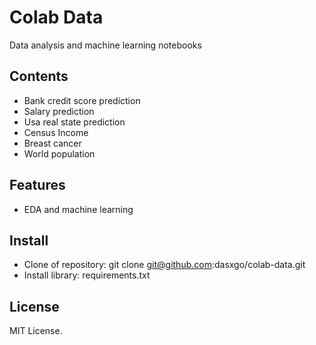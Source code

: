 # **Colab Data**

Data analysis and machine learning notebooks

## **Contents**

- Bank credit score prediction
- Salary prediction
- Usa real state prediction
- Census Income
- Breast cancer
- World population

## **Features**

- EDA and machine learning

## **Install**

- Clone of repository: git clone git@github.com:dasxgo/colab-data.git
- Install library: requirements.txt


## **License** 

MIT License.





